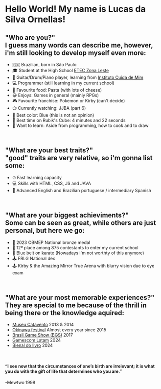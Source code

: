 <link rel="stylesheet" type="text/css" href="READNOT.css">
<h1>Hello World! My name is Lucas da Silva Ornellas!</h1>
<h2>"Who are you?"
  <br>I guess many words can describe me, however, i'm still looking to develop myself even more:</h2>

- 🇧🇷 Brazilian, born in São Paulo
- 🎓 Student at the High School <a href="https://eteczonaleste.cps.sp.gov.br/">ETEC Zona Leste</a>
- 🎸 Guitar/Drum/Piano player, learning from <a href="https://cuidademim.com.br/">Instituto Cuida de Mim</a>
- 💻 Programmer (still learning in my current school)
- 🍝 Favourite food: Pasta (with lots of cheese)
- 😀 Enjoys: Games in general (mainly RPGs)
- 🎮 Favourite franchise: Pokemon or Kirby (can't decide)
- 📺 Currently watching: JJBA (part 6)
- 💙 Best color: Blue (this is not an opinion)
- 🧩 Best time on Rubik's Cube: 4 minutes and 22 seconds
- 🎨 Want to learn: Aside from programming, how to cook and to draw

<br>
<h2>"What are your best traits?"
  <br>"good" traits are very relative, so i'm gonna list some:</h2>

- ⏱ Fast learning capacity
- 💻 Skills with HTML, CSS, JS and JAVA
- 📖 Advanced English and Brazilian portuguese / intermediary Spanish
  
<br>
<h2>"What are your biggest achieviments?"
  <br>Some can be seen as great, while others are just personal, but here we go:</h2>

- 🥉 2023 OBMEP National bronze medal
- 📄 12º place among 875 contestants to enter my current school
- 🥋 Blue belt on karate (Nowadays i'm not worthty of this anymore)
- 🕹 FRLG National dex
- 🕹 Kirby & the Amazing Mirror True Arena with blurry vision due to eye exam
    
<br>
<h2>"What are your most memorable experiences?"
  <br>They are special to me because of the thrill in being there or the knowledge aquired:</h2>

- <a href="https://museucatavento.org.br/">Museu Catavento</a> 2013 & 2014
- <a href="https://okinawafestival.com.br/">Okinawa festival</a> Almost every year since 2015
- <a href="https://www.brasilgameshow.com.br/">Brasil Game Show (BGS)</a> 2017
- <a href="https://latam.gamescom.global/en/">Gamescom Latam</a> 2024
- <a href="https://www.bienaldolivrosp.com.br/">Bienal do livro</a> 2024

<br>
<h4>“I see now that the circumstances of one’s birth are irrelevant; it is what you do with the gift of life that determines who you are.”</h4>
-Mewtwo 1998
<!---
LOrnellas131/LOrnellas131 is a ✨ special ✨ repository because its `README.md` (this file) appears on your GitHub profile.
You can click the Preview link to take a look at your changes.
--->
